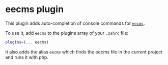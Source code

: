 # eecms plugin

This plugin adds auto-completion of console commands for
[`eecms`](HTTPS://GitHub.Com/ExpressionEngine/ExpressionEngine).

To use it, add `eecms` to the plugins array of your `.zshrc` file:

```sh
plugins=(... eecms)
```

It also adds the alias `eecms` which finds the eecms file in the current project
and runs it with php.

